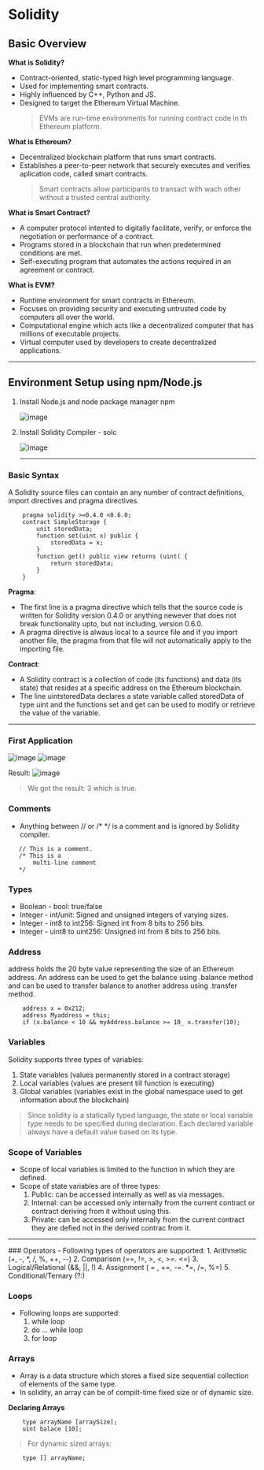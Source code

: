 # Solidity

## Basic Overview

**What is Solidity?**

- Contract-oriented, static-typed high level programming language.
- Used for implementing smart contracts.
- Highly influenced by C++, Python and JS.
- Designed to target the Ethereum Virtual Machine.
  > EVMs are run-time environments for running contract code in th Ethereum platform.

**What is Ethereum?**

- Decentralized blockchain platform that runs smart contracts.
- Establishes a peer-to-peer network that securely executes and verifies aplication code, called smart contracts.
  > Smart contracts allow participants to transact with wach other without a trusted central authority.

**What is Smart Contract?**

- A computer protocol intented to digitally facilitate, verify, or enforce the negotiation or performance of a contract.
- Programs stored in a blockchain that run when predetermined conditions are met.
- Self-executing program that automates the actions required in an agreement or contract.

**What is EVM?**

- Runtime environment for smart contracts in Ethereum.
- Focuses on providing security and executing untrusted code by computers all over the world.
- Computational engine which acts like a decentralized computer that has millions of executable projects.
- Virtual computer used by developers to create decentralized applications.
<hr />

## Environment Setup using npm/Node.js

1. Install Node.js and node package manager npm

   ![image](https://user-images.githubusercontent.com/51270026/219952717-108a80f0-9900-4a3d-92ff-3f2959fa6e14.png)

2. Install Solidity Compiler - solc

   ![image](https://user-images.githubusercontent.com/51270026/219952857-7fb62263-234a-490b-83b2-74b1e62e1366.png)
   <hr />

### **Basic Syntax**

A Solidity source files can contain an any number of contract definitions, import directives and pragma directives.

```
    pragma solidity >=0.4.0 <0.6.0;
    contract SimpleStorage {
        unit storedData;
        function set(uint x) public {
            storedData = x;
        }
        function get() public view returns (uint( {
            return storedData;
        }
    }
```

**Pragma**:

- The first line is a pragma directive which tells that the source code is written for Solidity version 0.4.0 or anything newever that does not break functionality upto, but not including, version 0.6.0.
- A pragma directive is alwaus local to a source file and if you import another file, the pragma from that file will not automatically apply to the importing file.

**Contract**:

- A Solidity contract is a collection of code (its functions) and data (its state) that resides at a specific address on the Ethereum blockchain.
- The line uintstoredData declares a state variable called storedData of type uint and the functions set and get can be used to modify or retrieve the value of the variable.
<hr />

### **First Application**

![image](https://user-images.githubusercontent.com/51270026/221340502-628fe8ca-d268-4436-b74c-10b30246bf9c.png)
![image](https://user-images.githubusercontent.com/51270026/221340512-ba8ed866-7944-4042-8910-a130897a50c7.png)

Result:
![image](https://user-images.githubusercontent.com/51270026/221340574-ab497ac2-0cf9-4148-83f7-c0dfbd25c1f6.png)

> We got the result: 3 which is true.

### Comments

- Anything between // or /\* \*/ is a comment and is ignored by Solidity compiler.

```
   // This is a comment.
   /* This is a
       multi-line comment
   */
```

### Types

- Boolean - bool: true/false
- Integer - int/unit: Signed and unsigned integers of varying sizes.
- Integer - int8 to int256: Signed int from 8 bits to 256 bits.
- Integer - uint8 to uint256: Unsigned int from 8 bits to 256 bits.

### Address

address holds the 20 byte value representing the size of an Ethereum address. An address can be used to get the balance using .balance method and can be used to transfer balance to another address using .transfer method.

```
    address x = 0x212;
    address Myaddress = this;
    if (x.balance < 10 && myAddress.balance >= 10_ x.transfer(10);

```

### Variables

Solidity supports three types of variables:

1. State variables (values permanently stored in a contract storage)
2. Local variables (values are present till function is executing)
3. Global variables (variables exist in the global namespace used to get information about the blockchain)

> Since solidity is a statically typed language, the state or local variable type needs to be specified during declaration. Each declared variable always have a default value based on its type.

### Scope of Variables

- Scope of local variables is limited to the function in which they are defined.
- Scope of state variables are of three types:
  1. Public: can be accessed internally as well as via messages.
  2. Internal: can be accessed only internally from the current contract or contract deriving from it without using this.
  3. Private: can be accessed only internally from the current contract they are defied not in the derived contrac from it.

<hr />
### Operators
- Following types of operators are supported:
    1. Arithmetic (+, -, *, /, %, ++, --)
    2. Comparison (==, !=, >, <, >=. <=)
    3. Logical/Relational (&&, ||, !)
    4. Assignment ( = , +=, -=. *=, /=, %=)
    5. Conditional/Ternary (?:)

### Loops

- Following loops are supported:
  1. while loop
  2. do ... while loop
  3. for loop

### Arrays

- Array is a data structure which stores a fixed size sequential collection of elements of the same type.
- In solidity, an array can be of compilt-time fixed size or of dynamic size.

**Declaring Arrays**

```
    type arrayName [arraySize];
    uint balace [10];
```

> For dynamic sized arrays:

```
    type [] arrayName;
```
